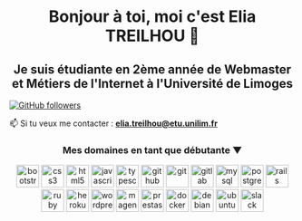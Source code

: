 <h1 align="center">Bonjour à toi, moi c'est Elia TREILHOU 👋 </h1>

<h2 align="center">Je suis étudiante en 2ème année de Webmaster et Métiers de l'Internet à l'Université de Limoges</h2>

<a target="_blank" rel="noopener noreferrer" href="https://img.shields.io/github/followers/EliaTREILHOU.svg?style=social&label=Follow&maxAge=2592000"><img src="https://img.shields.io/github/followers/EliaTREILHOU.svg?style=social&label=Follow&maxAge=2592000" alt="GitHub followers" data-canonical-src="https://github.com/EliaTREILHOU?tab=followers" style="max-width:100%;"></a>
  
📫 Si tu veux me contacter : **elia.treilhou@etu.unilim.fr**

<h3 align="center"> Mes domaines en tant que débutante  ▼ </h3>
<p align="center"><img src="https://devicons.github.io/devicon/devicon.git/icons/bootstrap/bootstrap-plain.svg" alt="bootstrap" width="40" height="40"/> 
  <img src="https://devicons.github.io/devicon/devicon.git/icons/css3/css3-original-wordmark.svg" alt="css3" width="40" height="40"/> 
  <img src="https://devicons.github.io/devicon/devicon.git/icons/html5/html5-original-wordmark.svg" alt="html5" width="40" height="40"/> 
  <img src="https://devicons.github.io/devicon/devicon.git/icons/javascript/javascript-original.svg" alt="javascript" width="40" height="40"/>
  <img src="https://devicons.github.io/devicon/devicon.git/icons/typescript/typescript-original-wordmark.svg" alt="typescript" width="40" height="40"/>
  <img src="https://devicons.github.io/devicon/devicon.git/icons/github/github-original.svg" alt="github" width="40" height="40"/>
  <img src="https://devicons.github.io/devicon/devicon.git/icons/git/git-original-wordmark.svg" alt="git" width="40" height="40"/>
  <img src="https://devicons.github.io/devicon/devicon.git/icons/gitlab/gitlab-original-wordmark.svg" alt="gitlab" width="40" height="40"/>
  <img src="https://devicons.github.io/devicon/devicon.git/icons/mysql/mysql-original-wordmark.svg" alt="mysql" width="40" height="40"/> 
  <img src="https://devicons.github.io/devicon/devicon.git/icons/postgresql/postgresql-original-wordmark.svg" alt="postgresql" width="40" height="40"/> 
  <img src="https://devicons.github.io/devicon/devicon.git/icons/rails/rails-original-wordmark.svg" alt="rails" width="40" height="40"/> 
  <img src="https://devicons.github.io/devicon/devicon.git/icons/ruby/ruby-original-wordmark.svg" alt="ruby" width="40" height="40"/>
  <img src="https://devicons.github.io/devicon/devicon.git/icons/heroku/heroku-original-wordmark.svg" alt="heroku" width="40" height="40"/>
  <img src="https://devicons.github.io/devicon/devicon.git/icons/wordpress/wordpress-original-wordmark.svg" alt="wordpress" width="40" height="40"/>
  <img src="https://devicons.github.io/devicon/devicon.git/icons/magento/magento-original-wordmark.svg" alt="magento" width="40" height="40"/>
  <img src="https://devicons.github.io/devicon/devicon.git/icons/prestashop/prestashop-original-wordmark.svg" alt="prestashop" width="40" height="40"/>
  <img src="https://devicons.github.io/devicon/devicon.git/icons/docker/docker-original-wordmark.svg" alt="docker" width="40" height="40"/>
  <img src="https://devicons.github.io/devicon/devicon.git/icons/debian/debian-original-wordmark.svg" alt="debian" width="40" height="40"/>
  <img src="https://devicons.github.io/devicon/devicon.git/icons/ubuntu/ubuntu-plain.svg" alt="ubuntu" width="40" height="40"/>
  <img src="https://devicons.github.io/devicon/devicon.git/icons/slack/slack-original-wordmark.svg" alt="slack" width="40" height="40"/>

<p align="center">
  <a href="https://github.com/EliaTREIILHOU"></a>
</p>
